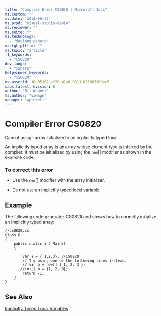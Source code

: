 ```yaml
---
title: "Compiler Error CS0820 | Microsoft Docs"
ms.custom: ""
ms.date: "2018-06-30"
ms.prod: "visual-studio-dev14"
ms.reviewer: ""
ms.suite: ""
ms.technology: 
  - "devlang-csharp"
ms.tgt_pltfrm: ""
ms.topic: "article"
f1_keywords: 
  - "CS0820"
dev_langs: 
  - "CSharp"
helpviewer_keywords: 
  - "CS0820"
ms.assetid: 38c05162-ef20-42a8-9611-02698360dec5
caps.latest.revision: 8
author: "BillWagner"
ms.author: "wiwagn"
manager: "wpickett"
---
```

# Compiler Error CS0820
Cannot assign array initializer to an implicitly typed local  
  
 An implicitly typed array is an array whose element type is inferred by the compiler. It must be initialized by using the `new`[] modifier as shown in the example code.  
  
### To correct this error  
  
-   Use the `new`[] modifier with the array initializer.  
  
-   Do not use an implicitly typed local variable.  
  
## Example  
 The following code generates CS0820 and shows how to correctly initialize an implicitly typed array:  
  
```  
//cs0820.cs  
class G  
{  
    public static int Main()  
    {  
  
        var a = { 1,2,3}; //CS0820  
        // Try using one of the following lines instead.  
        // var b = new[] { 1, 2, 3 };   
       //int[] b = {1, 2, 3};  
        return -1;  
    }  
}  
```  
  
## See Also  
 [Implicitly Typed Local Variables](../Topic/Implicitly%20Typed%20Local%20Variables%20\(C%23%20Programming%20Guide\).md)